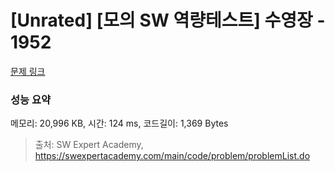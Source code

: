 # [Unrated] [모의 SW 역량테스트] 수영장 - 1952 

[문제 링크](https://swexpertacademy.com/main/code/problem/problemDetail.do?contestProbId=AV5PpFQaAQMDFAUq) 

### 성능 요약

메모리: 20,996 KB, 시간: 124 ms, 코드길이: 1,369 Bytes



> 출처: SW Expert Academy, https://swexpertacademy.com/main/code/problem/problemList.do